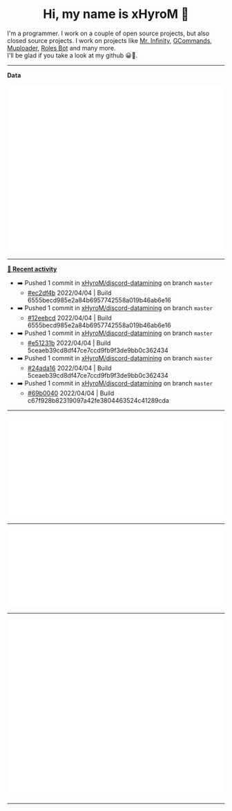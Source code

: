 <p align="center">
    <!-- <img src="https://avatars.githubusercontent.com/u/56601352" width="192" alt="hyro's pfp" /> -->
    <h1 align="center">Hi, my name is xHyroM 👋</h1>
</p>

I'm a programmer. I work on a couple of open source projects, but also closed source projects. I work on projects like [Mr. Infinity](https://discord.com/oauth2/authorize?client_id=720321585625694239&scope=bot%20applications.commands&permissions=8&redirect_uri=https://blobs.gq/imanager&prompt=consent&response_type=code), [GCommands](https://github.com/Garlic-Team/GCommands), [Muploader](https://github.com/xHyroM/Muploder), [Roles Bot](https://github.com/xHyroM/roles-bot) and many more.  
I'll be glad if you take a look at my github 😀👀.

___
**Data**

<img src="https://github.com/xHyroM/xHyroM/blob/master/.cache/base.svg">

___

**[📰 Recent activity](https://github.com/xHyroM)**
* ➡️ Pushed 1 commit in [xHyroM/discord-datamining](https://github.com/xHyroM/discord-datamining) on branch `master`
  * [#ec2df4b](https://github.com/xHyroM/discord-datamining/commit/ec2df4b) 2022/04/04 | Build 6555becd985e2a84b6957742558a019b46ab6e16
* ➡️ Pushed 1 commit in [xHyroM/discord-datamining](https://github.com/xHyroM/discord-datamining) on branch `master`
  * [#12eebcd](https://github.com/xHyroM/discord-datamining/commit/12eebcd) 2022/04/04 | Build 6555becd985e2a84b6957742558a019b46ab6e16
* ➡️ Pushed 1 commit in [xHyroM/discord-datamining](https://github.com/xHyroM/discord-datamining) on branch `master`
  * [#e51231b](https://github.com/xHyroM/discord-datamining/commit/e51231b) 2022/04/04 | Build 5ceaeb39cd8df47ce7ccd9fb9f3de9bb0c362434
* ➡️ Pushed 1 commit in [xHyroM/discord-datamining](https://github.com/xHyroM/discord-datamining) on branch `master`
  * [#24ada16](https://github.com/xHyroM/discord-datamining/commit/24ada16) 2022/04/04 | Build 5ceaeb39cd8df47ce7ccd9fb9f3de9bb0c362434
* ➡️ Pushed 1 commit in [xHyroM/discord-datamining](https://github.com/xHyroM/discord-datamining) on branch `master`
  * [#69b0040](https://github.com/xHyroM/discord-datamining/commit/69b0040) 2022/04/04 | Build c67f928b82319097a42fe3804463524c41289cda


___

<img src="https://github.com/xHyroM/xHyroM/blob/master/.cache/isocalendar.svg">

___

<img src="https://github.com/xHyroM/xHyroM/blob/master/.cache/languages.svg">

___

<img src="https://github.com/xHyroM/xHyroM/blob/master/.cache/achievements.svg">

___
